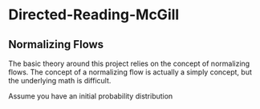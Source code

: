 # Directed-Reading-McGill

## Normalizing Flows
The basic theory around this project relies on the concept of normalizing flows. The concept of a normalizing flow is actually a simply concept, but the underlying math is difficult.

Assume you have an initial probability distribution 
